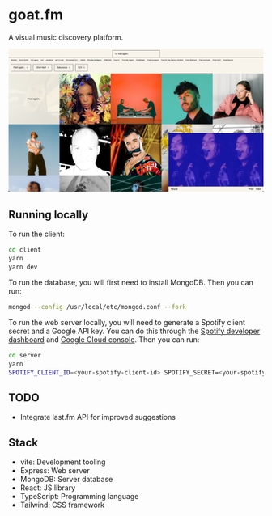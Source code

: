 # goat.fm

A visual music discovery platform.

![Screenshot](./screenshot.png)

## Running locally

To run the client:

```sh
cd client
yarn
yarn dev
```

To run the database, you will first need to install MongoDB. Then you can run:

```sh
mongod --config /usr/local/etc/mongod.conf --fork
```

To run the web server locally, you will need to generate a Spotify client secret and a Google API key. You can do this through the [Spotify developer dashboard](https://developer.spotify.com/dashboard/applications) and [Google Cloud console](https://console.cloud.google.com/apis). Then you can run:

```sh
cd server
yarn
SPOTIFY_CLIENT_ID=<your-spotify-client-id> SPOTIFY_SECRET=<your-spotify-client-secret> GOOGLE_KEY=<your-google-key> yarn dev
```

## TODO

- Integrate last.fm API for improved suggestions

## Stack

- vite: Development tooling
- Express: Web server
- MongoDB: Server database
- React: JS library
- TypeScript: Programming language
- Tailwind: CSS framework
